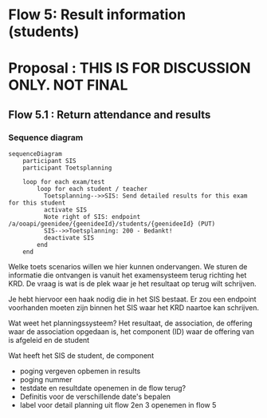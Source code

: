 # Flow 5: Result information (students)

# Proposal : THIS IS FOR DISCUSSION ONLY. NOT FINAL


## Flow 5.1 : Return attendance and results

### Sequence diagram 
```mermaid
sequenceDiagram
    participant SIS
    participant Toetsplanning

    loop for each exam/test
        loop for each student / teacher
          Toetsplanning-->>SIS: Send detailed results for this exam for this student
          activate SIS
          Note right of SIS: endpoint /a/ooapi/geenidee/{geenideeId}/students/{geenideeId} (PUT)
          SIS-->>Toetsplanning: 200 - Bedankt!
          deactivate SIS
        end
    end

```

Welke toets scenarios willen we hier kunnen ondervangen. 
We sturen de informatie die ontvangen is vanuit het examensysteem terug richting het KRD.
De vraag is wat is de plek waar je het resultaat op terug wilt schrijven.

Je hebt hiervoor een haak nodig die in het SIS bestaat. Er zou een endpoint voorhanden moeten zijn binnen het SIS waar het KRD naartoe kan schrijven. 

Wat weet het planningssysteem? Het resultaat, de association, de offering waar de association opgedaan is, het component (ID) waar de offering van is afgeleid en de student

Wat heeft het SIS de student, de component 

* poging vergeven opbemen in results
* poging nummer 
* testdate en resultdate openemen in de flow terug? 
* Definitis voor de verschillende date's bepalen
* label voor detail planning uit flow 2en 3  openemen in flow 5
